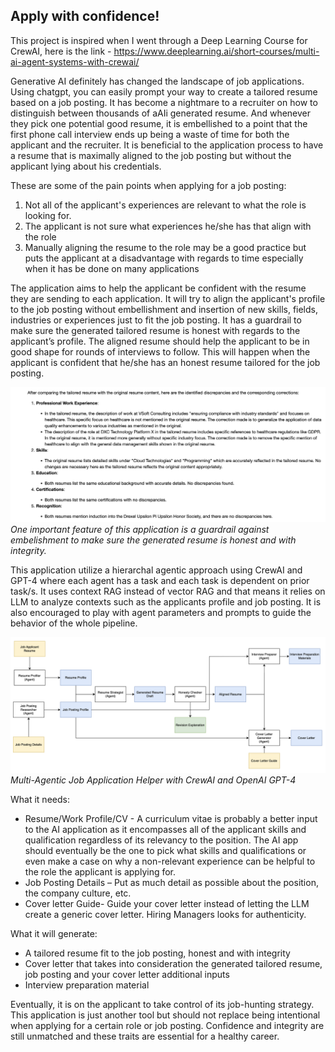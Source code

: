## Apply with confidence!

This project is inspired when I went through a Deep Learning Course for CrewAI, here is the link - https://www.deeplearning.ai/short-courses/multi-ai-agent-systems-with-crewai/

Generative AI definitely has changed the landscape of job applications. Using chatgpt, you can easily prompt your way to create a tailored resume based on a job posting. It has become a nightmare to a recruiter on how to distinguish between thousands of aAIi generated resume. And whenever they pick one potential good resume, it is embellished to a point that the first phone call interview ends up being a waste of time for both the applicant and the recruiter. It is beneficial to the application process to have a resume that is maximally aligned to the job posting but without the applicant lying about his credentials.

These are some of the pain points when applying for a job posting:

1. Not all of the applicant's experiences are relevant to what the role is looking for.
2. The applicant is not sure what experiences he/she has that align with the role
3. Manually aligning the resume to the role may be a good practice but puts the applicant at a disadvantage with regards to time especially when it has be done on many applications

The application aims to help the applicant be confident with the resume they are sending to each application.  It will try to align the applicant's profile to the job posting without embellishment and insertion of new skills, fields, industries or experiences just to fit the job posting. It has a guardrail to make sure the generated tailored resume is honest with regards to the applicant’s profile. The aligned resume should help the applicant to be in good shape for rounds of interviews to follow. This will happen when the applicant is confident that he/she has an honest resume tailored for the job posting.

![image info](./img/honesty_check.png)
*One important feature of this application is a guardrail against embelishment to make sure the generated resume is honest and with integrity.*


This application utilize a hierarchal agentic approach using CrewAI and GPT-4 where each agent has a task and each task is dependent on prior task/s. It uses context RAG instead of vector RAG and that means it relies on LLM to analyze contexts such as the applicants profile and job posting. It is also encouraged to play with agent parameters and prompts to guide the behavior of the whole pipeline. 

![image info](./img/multi_agent_job_helper.png)
*Multi-Agentic Job Application Helper with CrewAI and OpenAI GPT-4*


What it needs:
* Resume/Work Profile/CV - A curriculum vitae is probably a better input to the AI application as it encompasses all of the applicant skills and qualification regardless of its relevancy to the position. The AI app should eventually be the one to pick what skills and qualifications or even make a case on why a non-relevant experience can be helpful to the role the applicant is applying for.
* Job Posting Details – Put as much detail as possible about the position, the company culture, etc.
* Cover letter Guide- Guide your cover letter instead of letting the LLM create a generic cover letter. Hiring Managers looks for authenticity.

What it will generate:
* A tailored resume fit to the job posting, honest and with integrity
* Cover letter that takes into consideration the generated tailored resume, job posting and your cover letter additional inputs
* Interview preparation material

Eventually, it is on the applicant to take control of its job-hunting strategy. This application is just another tool but should not replace being intentional when applying for a certain role or job posting.
Confidence and integrity are still unmatched and these traits are essential for a healthy career.

